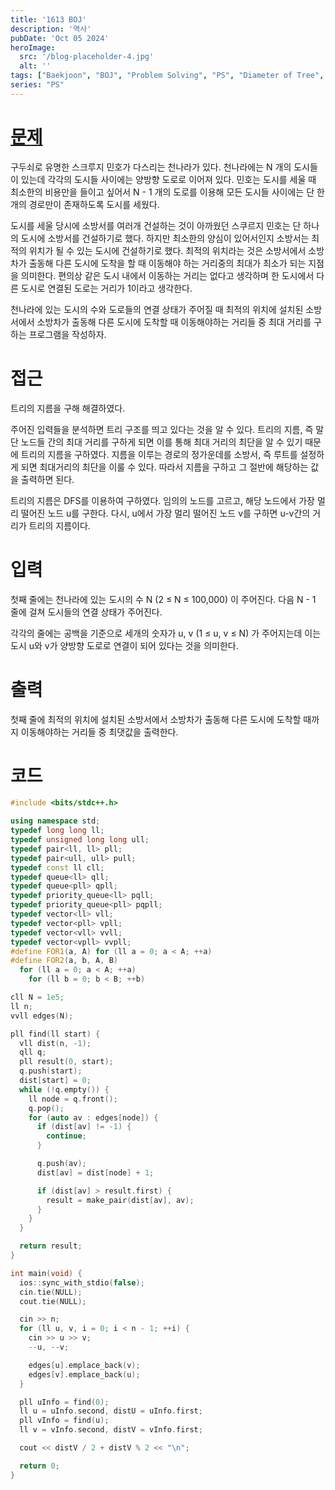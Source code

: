```yaml
---
title: '1613 BOJ'
description: '역사'
pubDate: 'Oct 05 2024'
heroImage: 
  src: '/blog-placeholder-4.jpg'
  alt: ''
tags: ["Baekjoon", "BOJ", "Problem Solving", "PS", "Diameter of Tree", "Breadth-First Search", "BFS"]
series: "PS"
---
```


# [문제](https://www.acmicpc.net/problem/12896)
구두쇠로 유명한 스크루지 민호가 다스리는 천나라가 있다. 천나라에는 N 개의 도시들이 있는데 각각의 도시들 사이에는 양방향 도로로 이어져 있다. 민호는 도시를 세울 때 최소한의 비용만을 들이고 싶어서 N - 1 개의 도로를 이용해 모든 도시들 사이에는 단 한개의 경로만이 존재하도록 도시를 세웠다.

도시를 세울 당시에 소방서를 여러개 건설하는 것이 아까웠던 스쿠르지 민호는 단 하나의 도시에 소방서를  건설하기로 했다. 하지만 최소한의 양심이 있어서인지 소방서는 최적의 위치가 될 수 있는 도시에 건설하기로 했다. 최적의 위치라는 것은 소방서에서 소방차가 출동해 다른 도시에 도착을 할 때 이동해야 하는 거리중의 최대가 최소가 되는 지점을 의미한다. 편의상 같은 도시 내에서 이동하는 거리는 없다고 생각하며 한 도시에서 다른 도시로 연결된 도로는 거리가 1이라고 생각한다.

천나라에 있는 도시의 수와 도로들의 연결 상태가 주어질 때 최적의 위치에 설치된 소방서에서 소방차가 출동해 다른 도시에 도착할 때 이동해야하는 거리들 중 최대 거리를 구하는 프로그램을 작성하자.

# 접근

트리의 지름을 구해 해결하였다.

주어진 입력들을 분석하면 트리 구조를 띄고 있다는 것을 알 수 있다.
트리의 지름, 즉 말단 노드들 간의 최대 거리를 구하게 되면 이를 통해 최대 거리의 최단을
알 수 있기 때문에 트리의 지름을 구하였다.
지름을 이루는 경로의 정가운데를 소방서, 즉 루트를 설정하게 되면 최대거리의 최단을 이룰 수
있다. 따라서 지름을 구하고 그 절반에 해당하는 값을 출력하면 된다.

트리의 지름은 DFS를 이용하여 구하였다. 임의의 노드를 고르고, 해당 노드에서 가장 멀리
떨어진 노드 u를 구한다.
다시, u에서 가장 멀리 떨어진 노드 v를 구하면 u-v간의 거리가 트리의 지름이다.

# 입력

첫째 줄에는 천나라에 있는 도시의 수 N (2 ≤ N ≤ 100,000) 이 주어진다.  다음 N - 1 줄에 걸쳐 도시들의 연결 상태가 주어진다.

각각의 줄에는 공백을 기준으로 세개의 숫자가 u, v (1 ≤ u, v ≤ N) 가 주어지는데 이는 도시 u와 v가 양방향 도로로 연결이 되어 있다는 것을 의미한다.

# 출력

첫째 줄에 최적의 위치에 설치된 소방서에서 소방차가 출동해 다른 도시에 도착할 때까지 이동해야하는 거리들 중 최댓값을 출력한다.

# 코드
```cpp
#include <bits/stdc++.h>

using namespace std;
typedef long long ll;
typedef unsigned long long ull;
typedef pair<ll, ll> pll;
typedef pair<ull, ull> pull;
typedef const ll cll;
typedef queue<ll> qll;
typedef queue<pll> qpll;
typedef priority_queue<ll> pqll;
typedef priority_queue<pll> pqpll;
typedef vector<ll> vll;
typedef vector<pll> vpll;
typedef vector<vll> vvll;
typedef vector<vpll> vvpll;
#define FOR1(a, A) for (ll a = 0; a < A; ++a)
#define FOR2(a, b, A, B)                                                       \
  for (ll a = 0; a < A; ++a)                                                   \
    for (ll b = 0; b < B; ++b)

cll N = 1e5;
ll n;
vvll edges(N);

pll find(ll start) {
  vll dist(n, -1);
  qll q;
  pll result(0, start);
  q.push(start);
  dist[start] = 0;
  while (!q.empty()) {
    ll node = q.front();
    q.pop();
    for (auto av : edges[node]) {
      if (dist[av] != -1) {
        continue;
      }

      q.push(av);
      dist[av] = dist[node] + 1;

      if (dist[av] > result.first) {
        result = make_pair(dist[av], av);
      }
    }
  }

  return result;
}

int main(void) {
  ios::sync_with_stdio(false);
  cin.tie(NULL);
  cout.tie(NULL);

  cin >> n;
  for (ll u, v, i = 0; i < n - 1; ++i) {
    cin >> u >> v;
    --u, --v;

    edges[u].emplace_back(v);
    edges[v].emplace_back(u);
  }

  pll uInfo = find(0);
  ll u = uInfo.second, distU = uInfo.first;
  pll vInfo = find(u);
  ll v = vInfo.second, distV = vInfo.first;

  cout << distV / 2 + distV % 2 << "\n";

  return 0;
}
```
